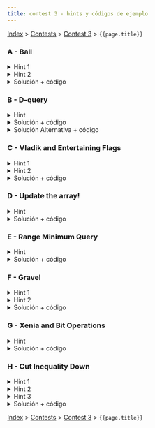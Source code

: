 ```yaml
---
title: contest 3 - hints y códigos de ejemplo
---
```


[Index](../index) > [Contests](../contests) > [Contest 3](../contests#contest-3) > ```{{page.title}}```

### A - Ball
<details> 
  <summary>Hint 1</summary>
  Piensen un una forma de ordenar los datos tal que usando alguna estructura para cada persona podamos saber rápidamente si existe alguien que tenga todas las características mayores.
</details>
<details> 
  <summary>Hint 2</summary>
  Una posible idea es ordenar a las personas de forma decreciente en una de las características (por ejemplo B) e ir manteniendo en una estructura ordenadas según una segunda características (por ejemplo I) las terceras características (por ejemplo R). Piensen cómo mantener esto y en qué estructura ayudaría a saber si hay alguien dominante rápidamente.
</details>
<details> 
  <summary>Solución + código</summary>
  Siguiendo la idea del hint 2, recorriendo de forma decreciente en una de las características podemos mantener un Segment Tree donde el índice indica el orden en la 2a característica y los valores corresponden a la 3a característica. De esta forma con un query de máximo al segmento (i, end) donde i corresponda a uno más que el valor de la persona que se revisa actualmente, si el mayor valor es mayor que el valor de la 3a característica actualmente entonces debe haber una persona con mayores valores en cada característica.
  <a href="https://github.com/BenjaminRubio/CompetitiveProgramming/blob/master/Problems/Codeforces/Ball.cpp">Código de ejemplo</a>
</details>

### B - D-query
<details> 
  <summary>Hint</summary>
  Piensa en una forma de ordenar las queries, de tal manera que al ir iterando sobre ellas puedas ir actualizando una estructura de datos que te permita contar cuántos números están activos (teniendo cuidado de nunca activar números duplicados simultáneamente).
</details>
<details> 
  <summary>Solución + código</summary>
  Lo que hacemos es ordenar las queries (L,R) de forma creciente en R. Además, creamos un fenwick tree de tamaño N en el cual vamos trackeando con 0s y 1s los números del arreglo actualmente activos (inicialmente partimos con puros 0s, i.e. ningún número activo). Luego vamos iterando sobre las queries (crecientes en R) y para cada query hacemos avanzar un puntero r hasta alcanzar el R actual, y en cada paso activamos el número r-ésimo (sumamos 1 en la posición r-ésima del fenwick tree, indicando que el número r-ésimo está activo), <strong>PERO</strong> si el número r-ésimo ya estaba activo en una posición anterior, lo desactivamos (sumamos -1 en su posición anterior). De esta manera si un número está duplicado, siempre mantenemos activa la posición más a la derecha en la que aparece. Con eso logramos que se cumpla la invariante de que de todos los distintos números dentro del intervalo [1,R] estén activados en sus respectivas posiciones más a la derecha (dentro de [1,R]), y todo el resto está desactivado. Luego, para saber cuántos números distintos hay consultamos al fenwick tree la suma acumulada de 1s en el intervalo [L,R]. <a href="https://github.com/PabloMessina/Competitive-Programming-Material/blob/master/Solved%20problems/SPOJ/DQUERY_D-query.cpp">Código de ejemplo</a>
</details>
<details> 
  <summary>Solución Alternativa + código</summary>
  El problema se puede hacer trivialmente también aplicando el <a href="../resources/sqrtdecomp">algoritmo de MO</a>. <a href="https://github.com/PabloMessina/Competitive-Programming-Material/blob/master/Solved%20problems/SPOJ/DQUERY_D-query_v2.cpp">Código de ejemplo</a>
</details>

### C - Vladik and Entertaining Flags
<details> 
  <summary>Hint 1</summary>
  Piensa en una forma de responder la query(L,R) descomponiendo el rango [L,R] en sub-rangos y combinando respuestas precomputadas para dichos sub-rangos.
</details>
<details>
  <summary>Hint 2</summary>
  Supón que tienes la respuesta precomputada para el rango [L,M] y para el rango [M+1, R]. ¿Cómo obtener la respuesta para el rango [L, R]? Notar que las componentes de ambos rangos se fusionan si es que en el punto de contacto entre las columnas M y M+1 hay valores adyacentes iguales. Cualquier componente que no toque la interfaz no se puede fusionar.
</details>
<details> 
  <summary>Solución + código</summary>
  Básicamente usamos ya sea un Sparse Table o un Segment Tree, los rangos los modelamos con un Struct/Class que guarde los índices L y R del rango, un par de arreglos int left[10] e int right[10] que guarden los ids de las componentes a las que pertenecen los valores de las columnas L y R respectivamente, y un contador de la cantidad de componentes del rango. Para fusionar los rangos A = [L, M] y B = [M+1, R], podemos iterar sincronizadamente sobre las columnas M y M+1 y detectar cuando los valores matrix[M][i] == matrix[M+1][i], en cuyo caso las componentes A.right[i] y B.left[i] deben fusionarse (podemos iterar sobre las 4 columnas A.left, A.right, B.left y B.right y actualizar los ids). Usando Sparse Table la complejidad es O(N^2*M*log(M)) por construir el sparse table y O(Q*N^2*log(M)) por responder las queries. <a href="https://github.com/PabloMessina/Competitive-Programming-Material/blob/master/Solved%20problems/Codeforces/811E_VladikAndEntertainingFlags_v2.cpp
">Código de ejemplo</a>
</details>

### D - Update the array!
<details> 
  <summary>Hint</summary>
  Podemos construir un arreglo D de que guarde las diferencias que generan los updates, en otras palabras, si se hace un update l, r, v, realizamos D[l] += v, D[r + 1] -= v. Luego pensar en una forma de rescatar el valor en un índice de forma rápida, luego de los updates y usando el arreglo D.
</details>
<details> 
  <summary>Solución + código</summary>
  Una forma de resolver este problema de forma online, podemos hacer uso del arreglo de diferencias descrito en el hint y generar un segment tree de el que calcule la suma en un rango. Luego se recupera el valor en un índice realizando queries de la forma (0, i) a la estructura.
  <a href="https://github.com/BenjaminRubio/CompetitiveProgramming/blob/master/Problems/SPOJ/UpdateTheArray.cpp">Código de ejemplo</a>
</details>

### E - Range Minimum Query
<details> 
  <summary>Hint</summary>
  Problema de uso directo de alguna de las estructuras vistas en clases
</details>
<details> 
  <summary>Solución + código</summary>
  Puede ser resuelto con uso directo de Segment Tree o Sparse Tables.
  <a href="https://github.com/BenjaminRubio/CompetitiveProgramming/blob/master/Problems/SPOJ/RangeMinimumQuery.cpp">Código de ejemplo</a>
</details>

### F - Gravel
<details>
  <summary>Hint 1</summary>
  Este problema es similar al B - update the array, tenemos updates sobre rangos y consultas puntuales. La diferencia es que acá los updates y consultas pueden estar intercalados.
</details>
<details>
  <summary>Hint 2</summary>
  Al igual que en el problema B - update the array, podemos usar el concepto de <a href="https://www.geeksforgeeks.org/difference-array-range-update-query-o1/">difference array</a>, sin embargo, como acá tenemos updates y consultas intercalados, recalcular un difference array a cada rato daría TLE. ¿Se te ocurre alguna forma de implementar el mismo concepto de difference array pero con una estructura que permita hacer updates y consultas de forma eficiente?
</details>
<details>
  <summary>Solución + código</summary>
  Usamos un fenwick tree (a.k.a. bit) para simular un difference array dinámico. Cuando nos piden hacer un update por rango, hacemos bit.add(l,k) y bit.add(r+1,-k), y cuando nos hacen una consulta puntual consultamos con bit.psq(p). La complejidad es O(M log N). <a href="https://github.com/PabloMessina/Competitive-Programming-Material/blob/master/Solved%20problems/Codechef/SPREAD_Gravel.cpp">Código de ejemplo</a>
</details>

### G - Xenia and Bit Operations
<details> 
  <summary>Hint</summary>
  Pinesen en cómo construir un nodo para poder resolver el problema con un Segment Tree
</details>
<details> 
  <summary>Solución + código</summary>
  Si en cada nodo guardamos el valor y la profundidad inversa (empezando desde 0 en las hojas), podemos realizar distintas operaciones en la unión de dos nodos dependiendo de la profundidad en la que se produzca la unión, es decir, si la profundidad es par unimos con or y si es impar unimos con xor. Ambas operaciones son compatibles con un Segment Tree y la complejidad final es O(m log(2^n)). Ojo que para que de accepted tal vez sea necesario el uso de fast input en c++.
  <a href="https://github.com/BenjaminRubio/CompetitiveProgramming/blob/master/Problems/Codeforces/XeniaAndBitOperations.cpp">Código de ejemplo</a>
</details>

### H - Cut Inequality Down
<details> 
  <summary>Hint 1</summary>
  Si estamos parados en el mes B con un ingreso inicial de X (L <= X <= U), si dibujamos la curva de nuestro ingreso acumulado mensual mes a mes (X + la sumatoria de los A hasta el mes actual) ignorando las cotas U y L, notaremos que la curva a veces choca con la cota L y a veces con la cota U. Notar que el instante que nos interesa encontrar es el primer choque (el mes del choque y con cuál de las 2 cotas chocamos). De ahí en adelante el proceso se puede pensar como ir saltando de choque en choque, hasta llegar al último choque que no se pase del mes E. Desde ese punto hasta E no hay choques, así que ahí es fácil calcular el dinero total en el mes E.
</details>
<details> 
  <summary>Hint 2</summary>
  Si estamos en el mes B con un ingreso inicial de X, ¿cómo podemos encontrar el mes y la cota del siguiente choque? Una forma de verlo es pensar en una estrategia para encontrar el primer choque con cada cota (U y L) suponiendo que la otra cota no existe, y el primero de los dos que ocurra es el siguiente choque.
</details>
<details> 
  <summary>Hint 3</summary>
  Si para cada par (i, cota) tenemos precomputado el siguiente choque (i', cota'), la query (X, B, E) se podría resolver de la siguiente manera: primero encontrar el primer choque, si ocurre pasado de E, entonces no hay choques entre B y E y el cálculo es trivial, si hay choque, entonces nos paramos en el choque (i, cota) y seguimos los punteros al siguiente choque (i', cota') y así sucesivamente hasta llegar al último choque <= E, y luego ahí es trivial calcular el dinero final. El problema de esto es que en el peor caso podría pasar que hay que seguir muchos punteros y eso podría dar TLE. Piensa en una forma de optimizar este proceso, quizás precomputando saltos exponenciales de punteros.
</details>
<details> 
  <summary>Solución + código</summary>
  Para cada mes i y cota (U o L) precomputamos el siguiente choque (i', cota'). Esto se puede hacer con dos búsquedas binarias que en el predicado usen un sparse table de máximo o mínino sobre un arreglo accA (los ingresos de A acumulados). Para pegarnos saltos exponenciales, podemos crear un tercer sparse table que implemente <a href="https://youtu.be/kOfa6t8WnbI?t=405">binary lifting</a> sobre los punteros obtenidos anteriormente. Para responder las Q queries (X,B,E) podemos hacer una búsqueda binaria inicial para encontrar el primer choque, luego hacer binary lifting para encontrar el último choque que no se pasa de E, y luego cálcular el último cachito hasta E en O(1) haciendo restas de sumas acumuladas. <a href="https://github.com/PabloMessina/Competitive-Programming-Material/blob/master/Solved%20problems/Matcomgrader/CutInequalityDown.cpp">Código de ejemplo</a>
</details>


<!-- <details> 
  <summary>Hint</summary>   
</details>
<details> 
  <summary>Solución + código</summary>
  <a href="">Código de ejemplo</a>
</details> -->

[Index](../index) > [Contests](../contests) > [Contest 3](../contests#contest-3) > ```{{page.title}}```
